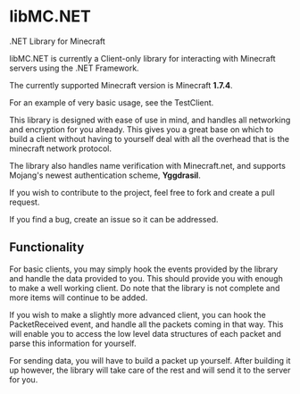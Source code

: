 #  libMC.NET

.NET Library for Minecraft

libMC.NET is currently a Client-only library for interacting with Minecraft servers using the .NET Framework.

The currently supported Minecraft version is Minecraft **1.7.4**.

For an example of very basic usage, see the TestClient.

This library is designed with ease of use in mind, and handles all networking and encryption for you already. This gives you a great base on which to build a client without having to yourself deal with all the overhead that is the minecraft network protocol.

The library also handles name verification with Minecraft.net, and supports Mojang's newest authentication scheme, **Yggdrasil**.

If you wish to contribute to the project, feel free to fork and create a pull request.

If you find a bug, create an issue so it can be addressed.

## Functionality
For basic clients, you may simply hook the events provided by the library and handle the data provided to you. This should provide you with enough to make a well working client. Do note that the library is not complete and more items will continue to be added.

If you wish to make a slightly more advanced client, you can hook the PacketReceived event, and handle all the packets coming in that way. This will enable you to access the low level data structures of each packet and parse this information for yourself.

For sending data, you will have to build a packet up yourself. After building it up however, the library will take care of the rest and will send it to the server for you.
